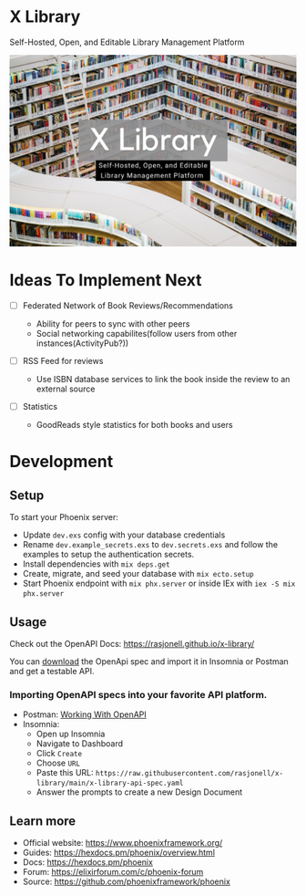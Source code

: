 # X Library

Self-Hosted, Open, and Editable Library Management Platform 

![Banner Photo](./x-library.png)


# Ideas To Implement Next

- [ ] Federated Network of Book Reviews/Recommendations
  - Ability for peers to sync with other peers
  - Social networking capabilites(follow users from other instances(ActivityPub?))

- [ ] RSS Feed for reviews
  - Use ISBN database services to link the book inside the review to an external source

- [ ] Statistics
  - GoodReads style statistics for both books and users

# Development

## Setup

To start your Phoenix server:
  * Update `dev.exs` config with your database credentials
  * Rename `dev.example_secrets.exs` to `dev.secrets.exs` and follow the examples to setup the authentication secrets.
  * Install dependencies with `mix deps.get`
  * Create, migrate, and seed your database with `mix ecto.setup`
  * Start Phoenix endpoint with `mix phx.server` or inside IEx with `iex -S mix phx.server`

## Usage

Check out the OpenAPI Docs: https://rasjonell.github.io/x-library/

You can [download](https://raw.githubusercontent.com/rasjonell/x-library/main/x-library-api-spec.yaml) the OpenApi spec and import it in Insomnia or Postman and get a testable API.

### Importing OpenAPI specs into your favorite API platform.

- Postman: [Working With OpenAPI](https://learning.postman.com/docs/integrations/available-integrations/working-with-openAPI/)
- Insomnia:
  - Open up Insomnia
  - Navigate to Dashboard
  - Click `Create`
  - Choose `URL`
  - Paste this URL: `https://raw.githubusercontent.com/rasjonell/x-library/main/x-library-api-spec.yaml`
  - Answer the prompts to create a new Design Document


## Learn more

  * Official website: https://www.phoenixframework.org/
  * Guides: https://hexdocs.pm/phoenix/overview.html
  * Docs: https://hexdocs.pm/phoenix
  * Forum: https://elixirforum.com/c/phoenix-forum
  * Source: https://github.com/phoenixframework/phoenix
